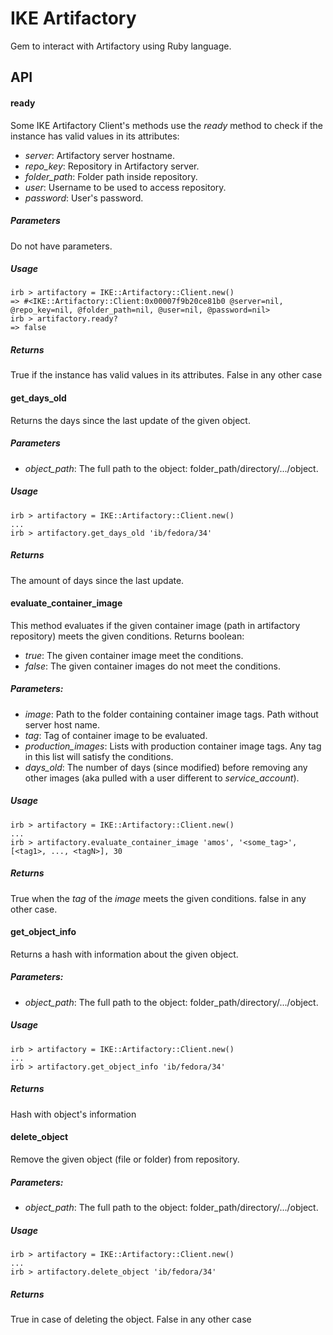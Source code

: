 # IKE Artifactory

Gem to interact with Artifactory using Ruby language.

## API

#### ready
Some IKE Artifactory Client's methods use the *ready* method to check if the instance has valid values in its
attributes:

* *server*: Artifactory server hostname.
* *repo_key*: Repository in Artifactory server.
* *folder_path*: Folder path inside repository.
* *user*: Username to be used to access repository.
* *password*: User's password.

##### Parameters
Do not have parameters.

##### Usage

    irb > artifactory = IKE::Artifactory::Client.new()
    => #<IKE::Artifactory::Client:0x00007f9b20ce81b0 @server=nil, @repo_key=nil, @folder_path=nil, @user=nil, @password=nil>
    irb > artifactory.ready?
    => false

##### Returns
True if the instance has valid values in its attributes. False in any other case


#### get_days_old
Returns the days since the last update of the given object. 

##### Parameters
* *object_path*: The full path to the object: folder_path/directory/.../object.

##### Usage

    irb > artifactory = IKE::Artifactory::Client.new()
    ...
    irb > artifactory.get_days_old 'ib/fedora/34'

##### Returns
The amount of days since the last update.

#### evaluate_container_image
This method evaluates if the given container image (path in artifactory repository) meets the given conditions. Returns
boolean:

* *true*: The given container image meet the conditions.
* *false*: The given container images do not meet the conditions.

##### Parameters:

* *image*: Path to the folder containing container image tags. Path without server host name.
* *tag*: Tag of container image to be evaluated.
* *production_images*: Lists with production container image tags. Any tag in this list will satisfy the conditions.
* *days_old*: The number of days (since modified) before removing any other images (aka pulled with a user different to
  *service_account*).

##### Usage

    irb > artifactory = IKE::Artifactory::Client.new()
    ...
    irb > artifactory.evaluate_container_image 'amos', '<some_tag>', [<tag1>, ..., <tagN>], 30

##### Returns
True when the *tag* of the *image* meets the given conditions. false in any other case.

#### get_object_info
Returns a hash with information about the given object.

##### Parameters:

* *object_path*: The full path to the object: folder_path/directory/.../object.

##### Usage

    irb > artifactory = IKE::Artifactory::Client.new()
    ...
    irb > artifactory.get_object_info 'ib/fedora/34'

##### Returns
Hash with object's information


#### delete_object
Remove the given object (file or folder) from repository.

##### Parameters:

* *object_path*: The full path to the object: folder_path/directory/.../object.

##### Usage

    irb > artifactory = IKE::Artifactory::Client.new()
    ...
    irb > artifactory.delete_object 'ib/fedora/34'

##### Returns
True in case of deleting the object. False in any other case
